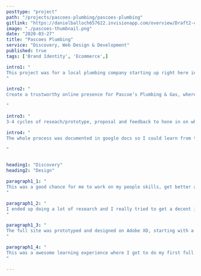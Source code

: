 ```yaml
---
posttype: "project"
path: "/projects/pascoes-plumbing/pascoes-plumbing"
gitlink: "https://danielballoch657622.invisionapp.com/overview/Draft2-ck7lh5bxn0aj20144830d8hcv/screens?v=4VWNwsQtp2AW7Z%2BoQcG3Vw%3D%3D&linkshare=urlcopied"
image: "./pascoes-thumbnail.png"
date: "2020-03-27"
title: "Pascoes Plumbing"
service: "Discovery, Web Design & Development"
published: true
tags: ['Brand Identity', 'Ecommerce',]

intro1: "
This project was for a local plumbing company starting up right here in Hamilton. Unfortunatly the owner has decided to shut down shop with issues arriving around covid, however I went ahead and completed the website for my own learning. The full site is live at https://pascoes.danielballoch.com/ and complete with CMS Integration, meaning site content such as contact information or any other site copy can be easily updated without a developer or any stress.
"

intro2: "
Create a trustworthy online presence for Pascoe’s Plumbing & Gas, where prospective clients can view a short video introduction, see services available, view past work, get an idea of the company, see contact details or request a quote.

"

intro3: "
3-4 cycles of reseach/prototype, proposal and feedback to hone in on what Pascoes Plumbing is about, site requirments, brand details and a fitting design we were both happy with." 

intro4: "
The whole process was documented in google docs so I could learn from the experience and easily gather feedback, we ended with pages: Home, About, Services, Contact/Quote and Features: contact details, quote form, work coverage area etc. Designs were proposed and iterated along the way through docs and inVision.

"


heading1: "Discovery"
heading2: "Design"

paragraph1_1: "
This was a good chance for me to work on my people skills, get better at figuring out what a client needs, what they want and how I can present, gather feedback and create win-win relationships. 
"

paragraph1_2: "
I ended up doing a lot of research and I really tried to get a decent idea of the business so I could make suggestions and have minimal thinking and alterations on the part of my client since I know he's a busy man, although there's still lot's of improvements to make for next time.
"

paragraph1_3: "
The full site was prototyped and designed on Adobe XD, starting with a simple aim, site story, features and hierarchy, to simple boxes/text and all the way to a fully specified design with fonts, colors, images, layout etc all defined - if the project is picked back up all that's left to do is code the site and agree on animations.
"

paragraph1_4: "
This was a awesome learning experience where I got to do my first full project with a client. In total it took me 44 working hours, which isn't bad at all although that was spread over some time. I learnt a lot about prototyping, design, working with a client etc and definitely enjoyed the experience. If you would have any questions, feedback, critique or would like to work with me I'd love to hear from you though the info below! 
"

---
```





